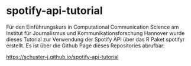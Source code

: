 # spotify-api-tutorial

Für den Einführungskurs in Computational Communication Science am Institut für Journalismus und Kommunikationsforschung Hannover wurde dieses Tutorial zur Verwendung der Spotify API über das R Paket spotifyr erstellt. Es ist über die Github Page dieses Repositories abrufbar:

https://schuster-j.github.io/spotify-api-tutorial
